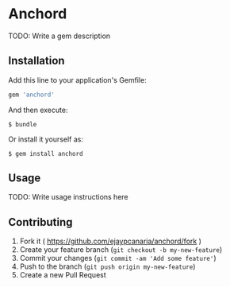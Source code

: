 # Anchord

TODO: Write a gem description

## Installation

Add this line to your application's Gemfile:

```ruby
gem 'anchord'
```

And then execute:

    $ bundle

Or install it yourself as:

    $ gem install anchord

## Usage

TODO: Write usage instructions here

## Contributing

1. Fork it ( https://github.com/ejaypcanaria/anchord/fork )
2. Create your feature branch (`git checkout -b my-new-feature`)
3. Commit your changes (`git commit -am 'Add some feature'`)
4. Push to the branch (`git push origin my-new-feature`)
5. Create a new Pull Request
